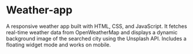 # Weather-app
A responsive weather app built with HTML, CSS, and JavaScript. It fetches real-time weather data from OpenWeatherMap and displays a dynamic background image of the searched city using the Unsplash API. Includes a floating widget mode and works on mobile.

